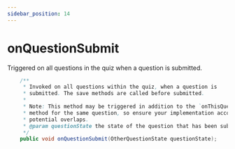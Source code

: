 ```yaml
---
sidebar_position: 14
---
```


# onQuestionSubmit

Triggered on all questions in the quiz when a question is submitted.

```java
    /**
     * Invoked on all questions within the quiz, when a question is
     * submitted. The save methods are called before submitted.
     *
     * Note: This method may be triggered in addition to the `onThisQuestionSubmit`
     * method for the same question, so ensure your implementation accounts for
     * potential overlaps.
     * @param questionState the state of the question that has been submitted
     */
    public void onQuestionSubmit(OtherQuestionState questionState);
```